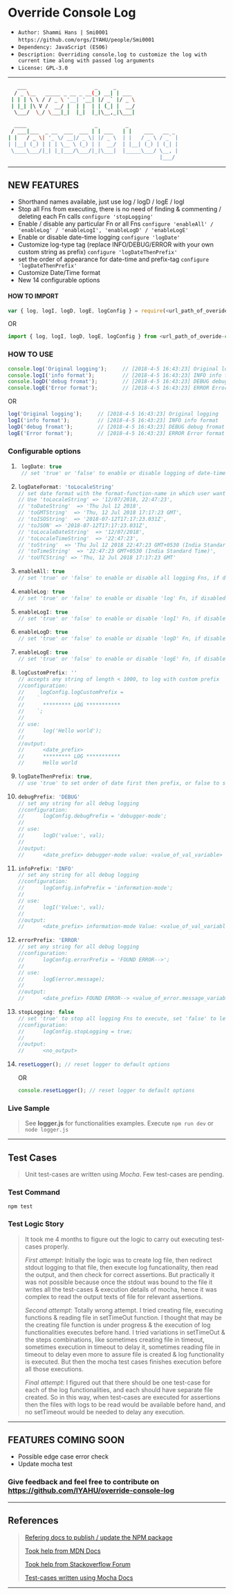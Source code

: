  # Override Console Log
- `Author: Shammi Hans | Smi0001` `https://github.com/orgs/IYAHU/people/Smi0001`
- `Dependency: JavaScript (ES06)`
- `Description: Overriding console.log to customize the log with current time along with passed log arguments`
- `License: GPL-3.0`
__________
 ```sh
    ___                      _     _       
   / _ \__   _____ _ __ _ __(_) __| | ___  
  | | | \ \ / / _ \ '__| '__| |/ _` |/ _ \
  | |_| |\ V /  __/ |  | |  | | (_| |  __/
   \___/  \_/ \___|_|  |_|  |_|\__,_|\___|  

   ____                      _         _                
  / ___|___  _ __  ___  ___ | | ___   | |    ___   __ _
 | |   / _ \| '_ \/ __|/ _ \| |/ _ \  | |   / _ \ / _` |
 | |__| (_) | | | \__ \ (_) | |  __/  | |__| (_) | (_| |
  \____\___/|_| |_|___/\___/|_|\___|  |_____\___/ \__, |
                                                  |___/

 ```
__________
## NEW FEATURES
- Shorthand names available, just use log / logD / logE / logI
- Stop all Fns from executing, there is no need of finding & commenting / deleting each Fn calls
``` configure 'stopLogging' ```
- Enable / disable any particular Fn or all Fns
``` configure 'enableAll' / 'enableLog' / 'enableLogI', 'enableLogD' / 'enableLogE' ```
- Enable or disable date-time logging
``` configure 'logDate' ```
- Customize log-type tag (replace INFO/DEBUG/ERROR with your own custom string as prefix)
``` configure 'logDateThenPrefix' ```
- set the order of appearance for date-time and prefix-tag
``` configure 'logDateThenPrefix' ```
- Customize Date/Time format
- New 14 configurable options

#### HOW TO IMPORT
```javascript
var { log, logI, logD, logE, logConfig } = require(<url_path_of_overide-console-log-package>);
```
OR
```javascript
import { log, logI, logD, logE, logConfig } from <url_path_of_overide-console-log-package>;
```


### HOW TO USE
```javascript
console.log('Original logging');     // [2018-4-5 16:43:23] Original logging
console.logI('info format');         // [2018-4-5 16:43:23] INFO info format
console.logD('debug fromat');        // [2018-4-5 16:43:23] DEBUG debug fromat
console.logE('Error format');        // [2018-4-5 16:43:23] ERROR Error format
```
OR
```javascript
log('Original logging');     // [2018-4-5 16:43:23] Original logging
logI('info format');         // [2018-4-5 16:43:23] INFO info format
logD('debug fromat');        // [2018-4-5 16:43:23] DEBUG debug fromat
logE('Error format');        // [2018-4-5 16:43:23] ERROR Error format
```

### Configurable options
1. ```javascript 
    logDate: true
    // set 'true' or 'false' to enable or disable logging of date-time
    ```
2.  ```javascript
    logDateFormat: 'toLocaleString'
    // set date format with the format-function-name in which user wants to convert the date
    // Use 'toLocaleString' => '12/07/2018, 22:47:23',
    // 'toDateString'  => 'Thu Jul 12 2018',
    // 'toGMTString'  => 'Thu, 12 Jul 2018 17:17:23 GMT',
    // 'toISOString'  => '2018-07-12T17:17:23.031Z',
    // 'toJSON' => '2018-07-12T17:17:23.031Z',
    // 'toLocaleDateString'  => '12/07/2018',
    // 'toLocaleTimeString'  => '22:47:23',
    // 'toString'  => 'Thu Jul 12 2018 22:47:23 GMT+0530 (India Standard Time)',
    // 'toTimeString'  => '22:47:23 GMT+0530 (India Standard Time)',
    // 'toUTCString' => 'Thu, 12 Jul 2018 17:17:23 GMT'
    ```
3.  ```javascript
    enableAll: true
    // set 'true' or 'false' to enable or disable all logging Fns, if disabled all Fns will behave like simple console.log Fn
    ```
4.  ```javascript
    enableLog: true
    // set 'true' or 'false' to enable or disable 'log' Fn, if disabled it will behave like simple console.log Fn
    ```
5.  ```javascript
    enableLogI: true
    // set 'true' or 'false' to enable or disable 'logI' Fn, if disabled it will behave like simple console.log Fn
    ```
6.  ```javascript
    enableLogD: true
    // set 'true' or 'false' to enable or disable 'logD' Fn, if disabled it will behave like simple console.log Fn
    ```
7.  ```javascript
    enableLogE: true
    // set 'true' or 'false' to enable or disable 'logE' Fn, if disabled it will behave like simple console.log Fn
    ```
8.  ```javascript
    logCustomPrefix: ''
    // accepts any string of length < 1000, to log with custom prefix
    //configuration:
    //     logConfig.logCustomPrefix =
    //    `
    //      ********* LOG ***********
    //    `;
    //
    // use:
    //      log('Hello world');
    //
    //output:
    //      <date_prefix>
    //      ********* LOG ***********
    //      Hello world
    ```
 9. ```javascript
    logDateThenPrefix: true,
    // use 'true' to set order of date first then prefix, or false to set order of prefix first then date
    ```
10. ```javascript
    debugPrefix: 'DEBUG'
    // set any string for all debug logging
    //configuration:
    //      logConfig.debugPrefix = 'debugger-mode';
    //
    // use:
    //      logD('value:', val);
    //
    //output:
    //      <date_prefix> debugger-mode value: <value_of_val_variable>
    ```
11. ```javascript
    infoPrefix: 'INFO'
    // set any string for all debug logging
    //configuration:
    //      logConfig.infoPrefix = 'information-mode';
    //
    // use:
    //      logI('Value:', val);
    //
    //output:
    //      <date_prefix> information-mode Value: <value_of_val_variable>
    ```
12. ```javascript
    errorPrefix: 'ERROR'
    // set any string for all debug logging
    //configuration:
    //      logConfig.errorPrefix = 'FOUND ERROR-->';
    //
    // use:
    //      logE(error.message);
    //
    //output:
    //      <date_prefix> FOUND ERROR--> <value_of_error.message_variable>
    ```
13. ```javascript
    stopLogging: false
    // set 'true' to stop all logging Fns to execute, set 'false' to let all logging Fns to execute
    //configuration:
    //      logConfig.stopLogging = true;
    //
    //output:
    //      <no_output>
    ```
14. ```javascript
    resetLogger(); // reset logger to default options
    ```
    OR
    ```javascript
    console.resetLogger(); // reset logger to default options
    ```

### Live Sample
> See **logger.js** for functionalities examples.
> Execute ```npm run dev``` or ```node logger.js```

__________
## Test Cases
> Unit test-cases are written using _Mocha_. Few test-cases are pending.

### Test Command
```
npm test
```

### Test Logic Story
> It took me 4 months to figure out the logic to carry out executing test-cases properly.
>
> _First attempt_: Initially the logic was to create log file, then redirect stdout logging to that file, then execute log funcationality, then read the output, and then check for correct assertions. But practically it was not possible because once the stdout was bound to the file it writes all the test-cases & execution details of mocha, hence it was complex to read the output texts of file for relevant assertions.
> 
> _Second attempt_: Totally wrong attempt. I tried creating file, executing functions & reading file in setTimeOut function. I thought that may be the creating file function is under progress & the execution of log functionalities executes before hand. I tried variations in setTimeOut & the steps combinations, like sometimes creating file in timeout, sometimes execution in timeout to delay it, sometimes reading file in timeout to delay even more to assure file is created & log functionality is executed. But then the mocha test cases finishes execution before all those executions.
> 
> _Final attempt_: I figured out that there should be one test-case for each of the log functionalities, and each should have separate file created. So in this way, when test-cases are executed for assertions then the files with logs to be read would be available before hand, and no setTimeout would be needed to delay any execution.

__________
## FEATURES COMING SOON 
- Possible edge case error check
- Update mocha test

### Give feedback and feel free to contribute on https://github.com/IYAHU/override-console-log

__________
## References
> [Refering docs to publish / update the NPM package](https://docs.npmjs.com/getting-started/publishing-npm-packages)
>
> [Took help from MDN Docs](https://developer.mozilla.org/en-US/)
>
> [Took help from Stackoverflow Forum](https://stackoverflow.com/)
>
> [Test-cases written using Mocha Docs](https://mochajs.org/)
__________
